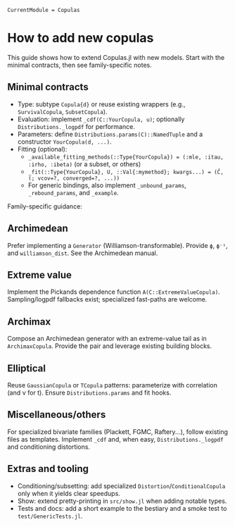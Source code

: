 ```@meta
CurrentModule = Copulas
```

# How to add new copulas

This guide shows how to extend Copulas.jl with new models. Start with the minimal contracts, then see family-specific notes.

## Minimal contracts

- Type: subtype `Copula{d}` or reuse existing wrappers (e.g., `SurvivalCopula`, `SubsetCopula`).
- Evaluation: implement `_cdf(C::YourCopula, u)`; optionally `Distributions._logpdf` for performance.
- Parameters: define `Distributions.params(C)::NamedTuple` and a constructor `YourCopula(d, ...)`.
- Fitting (optional):
  - `_available_fitting_methods(::Type{YourCopula}) = (:mle, :itau, :irho, :ibeta)` (or a subset, or others)
  - `_fit(::Type{YourCopula}, U, ::Val{:mymethod}; kwargs...) = (Ĉ, (; vcov=?, converged=?, ...))`
  - For generic bindings, also implement `_unbound_params`, `_rebound_params`, and `_example`.

Family-specific guidance:

## Archimedean

Prefer implementing a `Generator` (Williamson-transformable). Provide `ϕ`, `ϕ⁻¹`, and `williamson_dist`. See the Archimedean manual.

## Extreme value

Implement the Pickands dependence function `A(C::ExtremeValueCopula)`. Sampling/logpdf fallbacks exist; specialized fast-paths are welcome.

## Archimax

Compose an Archimedean generator with an extreme-value tail as in `ArchimaxCopula`. Provide the pair and leverage existing building blocks.

## Elliptical

Reuse `GaussianCopula` or `TCopula` patterns: parameterize with correlation (and ν for t). Ensure `Distributions.params` and fit hooks.

## Miscellaneous/others

For specialized bivariate families (Plackett, FGMC, Raftery...), follow existing files as templates. Implement `_cdf` and, when easy, `Distributions._logpdf` and conditioning distortions.

## Extras and tooling

- Conditioning/subsetting: add specialized `Distortion`/`ConditionalCopula` only when it yields clear speedups.
- Show: extend pretty-printing in `src/show.jl` when adding notable types.
- Tests and docs: add a short example to the bestiary and a smoke test to `test/GenericTests.jl`.
